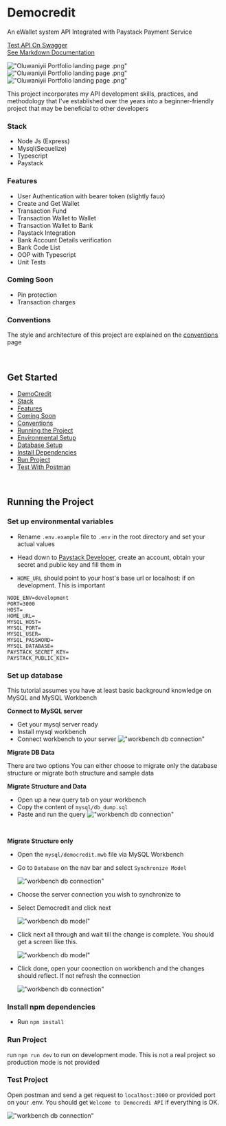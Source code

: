<!-- @format -->

# Democredit

An eWallet system API Integrated with Paystack Payment Service

[Test API On Swagger](https://app.swaggerhub.com/apis-docs/AYODELEYNIYII/demo-credit/1.0.0#/default/home) <br/>
[See Markdown Documentation](./swagger.md)

!["Oluwaniyii Portfolio landing page .png"](./_readme/democredit_paystack_dash.png)
!["Oluwaniyii Portfolio landing page .png"](./_readme/db_model.png)
!["Oluwaniyii Portfolio landing page .png"](./_readme/swagger_test.png)

This project incorporates my API development skills, practices, and methodology that I've established over the years into a beginner-friendly project that may be beneficial to other developers

### Stack

- Node Js (Express)
- Mysql(Sequelize)
- Typescript
- Paystack

### Features

- User Authentication with bearer token (slightly faux)
- Create and Get Wallet
- Transaction Fund
- Transaction Wallet to Wallet
- Transaction Wallet to Bank
- Paystack Integration
- Bank Account Details verification
- Bank Code List
- OOP with Typescript
- Unit Tests

### Coming Soon

- Pin protection
- Transaction charges

### Conventions

The style and architecture of this project are explained on the [conventions](./convention.md) page

<br/>

## Get Started

- [DemoCredit](#democredit)
- [Stack](#democredit)
- [Features](#democredit)
- [Coming Soon](#democredit)
- [Conventions](#conventions)
- [Running the Project](#running-the-project)
- [Environmental Setup](#set-up-environmental-variables)
- [Database Setup](#set-up-database)
- [Install Dependencies](#install-npm-dependencies)
- [Run Project](#run-project)
- [Test With Postman](#test-project)

<br/>

## Running the Project

### Set up environmental variables

- Rename `.env.example` file to `.env` in the root directory and set your actual values

- Head down to <a href="https://dashboard.paystack.com/#/login">Paystack Developer</a>, create an account, obtain your secret and public key and fill them in

- `HOME_URL` should point to your host's base url or localhost:<port> if on development. This is important

```
NODE_ENV=development
PORT=3000
HOST=
HOME_URL=
MYSQL_HOST=
MYSQL_PORT=
MYSQL_USER=
MYSQL_PASSWORD=
MYSQL_DATABASE=
PAYSTACK_SECRET_KEY=
PAYSTACK_PUBLIC_KEY=
```

### Set up database

This tutorial assumes you have at least basic background knowledge on MySQL and MySQL Workbench

<b>Connect to MySQL server</b>

- Get your mysql server ready
- Install mysql workbench
- Connect workbench to your server
  !["workbench db connection"](./_readme/db_connect_server.png)

<b>Migrate DB Data</b>

There are two options You can either choose to migrate only the database structure or migrate both structure and sample data

<b>Migrate Structure and Data</b>

- Open up a new query tab on your workbench
- Copy the content of `mysql/db_dump.sql`
- Paste and run the query
  !["workbench db connection"](./_readme/db_data_dump_query.png)

<br/>

<b>Migrate Structure only</b>

- Open the `mysql/democredit.mwb` file via MySQL Workbench
- Go to `Database` on the nav bar and select `Synchronize Model`

  !["workbench db connection"](./_readme/db_model_sync_1.png)

- Choose the server connection you wish to synchronize to
- Select Democredit and click next

  !["workbench db model"](./_readme/db_model_sync3.png)

- Click next all through and wait till the change is complete. You should get a screen like this.

  !["workbench db model"](./_readme/db_model_sync6.png)

- Click done, open your coonection on workbench and the changes should reflect. If not refresh the connection

  !["workbench db connection"](./_readme/db_complete_server.png)

### Install npm dependencies

- Run `npm install`

### Run Project

run `npm run dev` to run on development mode. This is not a real project so production mode is not provided

### Test Project

Open postman and send a get request to `localhost:3000` or provided port on your .env. You should get `Welcome to Democredi API` if everything is OK.

!["workbench db connection"](./_readme/postman_test_home.png)
